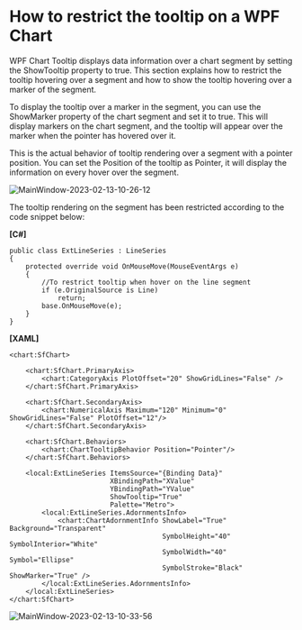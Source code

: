 # How to restrict the tooltip on a WPF Chart
WPF Chart Tooltip displays data information over a chart segment by setting the ShowTooltip property to true. This section explains how to restrict the tooltip hovering over a segment and how to show the tooltip hovering over a marker of the segment.

To display the tooltip over a marker in the segment, you can use the ShowMarker property of the chart segment and set it to true. This will display markers on the chart segment, and the tooltip will appear over the marker when the pointer has hovered over it. 

This is the actual behavior of tooltip rendering over a segment with a pointer position. You can set the Position of the tooltip as Pointer, it will display the information on every hover over the segment.

![MainWindow-2023-02-13-10-26-12](https://user-images.githubusercontent.com/105496706/218442257-01ef4449-bf11-4304-a09d-11d90229f929.gif)

The tooltip rendering on the segment has been restricted according to the code snippet below: 

**[C#]**
```
public class ExtLineSeries : LineSeries
{
	protected override void OnMouseMove(MouseEventArgs e)
	{
		//To restrict tooltip when hover on the line segment
		if (e.OriginalSource is Line)
			return;
		base.OnMouseMove(e);
	}
}
```
**[XAML]**
```
<chart:SfChart>

    <chart:SfChart.PrimaryAxis>
        <chart:CategoryAxis PlotOffset="20" ShowGridLines="False" />
    </chart:SfChart.PrimaryAxis>

    <chart:SfChart.SecondaryAxis>
        <chart:NumericalAxis Maximum="120" Minimum="0" ShowGridLines="False" PlotOffset="12"/>
    </chart:SfChart.SecondaryAxis>

    <chart:SfChart.Behaviors>
        <chart:ChartTooltipBehavior Position="Pointer"/>
    </chart:SfChart.Behaviors>

    <local:ExtLineSeries ItemsSource="{Binding Data}"
                         XBindingPath="XValue"
                         YBindingPath="YValue"
                         ShowTooltip="True"
                         Palette="Metro">
        <local:ExtLineSeries.AdornmentsInfo>
            <chart:ChartAdornmentInfo ShowLabel="True" Background="Transparent" 
                                      SymbolHeight="40" SymbolInterior="White"
                                      SymbolWidth="40" Symbol="Ellipse" 
                                      SymbolStroke="Black" ShowMarker="True" />
        </local:ExtLineSeries.AdornmentsInfo>
    </local:ExtLineSeries>
</chart:SfChart>
```
![MainWindow-2023-02-13-10-33-56](https://user-images.githubusercontent.com/105496706/218442232-1de8fd3c-8c86-41bf-91fe-43c85ea0891e.gif)
